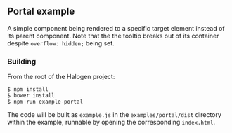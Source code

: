 ## Portal example

A simple component being rendered to a specific target element instead of its parent component. Note that the the tooltip breaks out of its container despite `overflow: hidden;` being set.

### Building

From the root of the Halogen project:

```
$ npm install
$ bower install
$ npm run example-portal
```

The code will be built as `example.js` in the `examples/portal/dist` directory within the example, runnable by opening the corresponding `index.html`.
